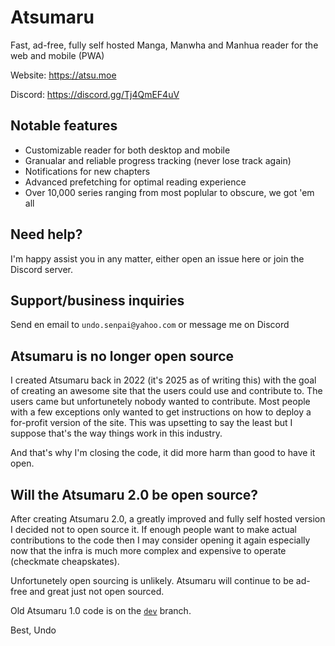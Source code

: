 # Atsumaru

Fast, ad-free, fully self hosted Manga, Manwha and Manhua reader for the web and mobile (PWA)

Website: https://atsu.moe

Discord: https://discord.gg/Tj4QmEF4uV


## Notable features
- Customizable reader for both desktop and mobile
- Granualar and reliable progress tracking (never lose track again)
- Notifications for new chapters
- Advanced prefetching for optimal reading experience
- Over 10,000 series ranging from most poplular to obscure, we got 'em all

## Need help?

I'm happy assist you in any matter, either open an issue here or join the Discord server.

## Support/business inquiries

Send en email to `undo.senpai@yahoo.com` or message me on Discord

## Atsumaru is no longer open source

I created Atsumaru back in 2022 (it's 2025 as of writing this) with the goal of creating an awesome site that the users could use and contribute to. The users came but unfortunetely nobody wanted to contribute. Most people with a few exceptions only wanted to get instructions on how to deploy a for-profit version of the site. This was upsetting to say the least but I suppose that's the way things work in this industry.

And that's why I'm closing the code, it did more harm than good to have it open.

## Will the Atsumaru 2.0 be open source?

After creating Atsumaru 2.0, a greatly improved and fully self hosted version I decided not to open source it. If enough people want to make actual contributions to the code then I may consider opening it again especially now that the infra is much more complex and expensive to operate (checkmate cheapskates).

Unfortunetely open sourcing is unlikely. Atsumaru will continue to be ad-free and great just not open sourced.

Old Atsumaru 1.0 code is on the [`dev`](https://github.com/TheUndo/Atsumaru/tree/dev) branch.

Best,
Undo

